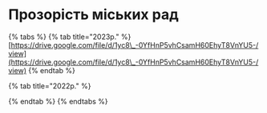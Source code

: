 # Прозорість міських рад

{% tabs %}
{% tab title="2023р." %}
[https://drive.google.com/file/d/1yc8\_-0YfHnP5vhCsamH60EhyT8VnYU5-/view](https://drive.google.com/file/d/1yc8\_-0YfHnP5vhCsamH60EhyT8VnYU5-/view)
{% endtab %}

{% tab title="2022р." %}

{% endtab %}
{% endtabs %}
